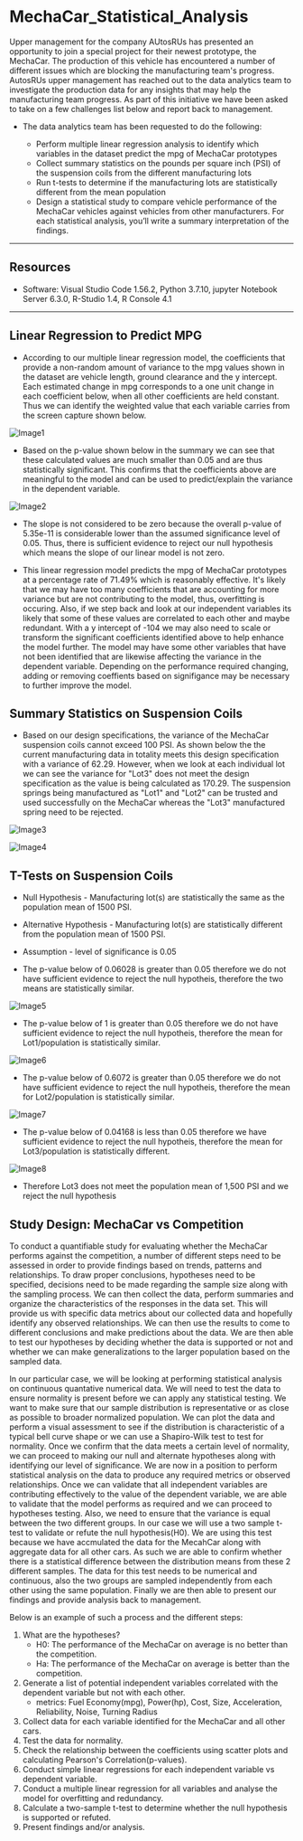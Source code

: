 # MechaCar_Statistical_Analysis

Upper management for the company AUtosRUs has presented an opportunity to join a special project for their newest prototype, the MechaCar. The production of this vehicle has encountered a number of different issues which are blocking the manufacturing team's progress. AutosRUs upper management has reached out to the data analytics team to investigate the production data for any insights that may help the manufacturing team progress. As part of this initiative we have been asked to take on a few challenges list below and report back to management.

- The data analytics team has been requested to do the following:

  - Perform multiple linear regression analysis to identify which variables in the dataset predict the mpg of MechaCar prototypes
  - Collect summary statistics on the pounds per square inch (PSI) of the suspension coils from the different manufacturing lots
  - Run t-tests to determine if the manufacturing lots are statistically different from the mean population
  - Design a statistical study to compare vehicle performance of the MechaCar vehicles against vehicles from other manufacturers. For each statistical analysis, you’ll write a summary interpretation of the findings.

------------------------------------------------------------------------------------------------------------

## Resources

- Software: Visual Studio Code 1.56.2, Python 3.7.10, jupyter Notebook Server 6.3.0, R-Studio 1.4, R Console 4.1

------------------------------------------------------------------------------------------------------------

## Linear Regression to Predict MPG

- According to our multiple linear regression model, the coefficients that provide a non-random amount of variance to the mpg values shown in the dataset are vehicle length, ground clearance and the y intercept. Each estimated change in mpg corresponds to a one unit change in each coefficient below, when all other coefficients are held constant. Thus we can identify the weighted value that each variable carries from the screen capture shown below.

![Image1](images/1Linear_regression.png)

- Based on the p-value shown below in the summary we can see that these calculated values are much smaller than 0.05 and are thus statistically significant. This confirms that the coefficients above are meaningful to the model and can be used to predict/explain the variance in the dependent variable.

![Image2](images/2Summary.png)

- The slope is not considered to be zero because the overall p-value of 5.35e-11 is considerable lower than the assumed significance level of 0.05. Thus, there is sufficient evidence to reject our null hypothesis which means the slope of our linear model is not zero.

- This linear regression model predicts the mpg of MechaCar prototypes at a percentage rate of 71.49% which is reasonably effective. It's likely that we may have too many coefficients that are accounting for more variance but are not contributing to the model, thus, overfitting is occuring. Also, if we step back and look at our independent variables its likely that some of these values are correlated to each other and maybe redundant. With a y intercept of -104 we may also need to scale or transform the significant coefficients identified above to help enhance the model further. The model may have some other variables that have not been identified that are likewise affecting the variance in the dependent variable. Depending on the performance required changing, adding or removing coeffients based on signifigance may be necessary to further improve the model.

## Summary Statistics on Suspension Coils

- Based on our design specifications, the variance of the MechaCar suspension coils cannot exceed 100 PSI. As shown below the the current manufacturing data in totality meets this design specification with a variance of 62.29. However, when we look at each individual lot we can see the variance for "Lot3" does not meet the design specification as the value is being calculated as 170.29. The suspension springs being manufactured as "Lot1" and "Lot2" can be trusted and used successfully on the MechaCar whereas the "Lot3" manufactured spring need to be rejected.

![Image3](images/3Summarize.png)

![Image4](images/4Group_Summarize.png)

## T-Tests on Suspension Coils

- Null Hypothesis - Manufacturing lot(s) are statistically the same as the population mean of 1500 PSI.
- Alternative Hypothesis - Manufacturing lot(s) are statistically different from the population mean of 1500 PSI.
- Assumption - level of significance is 0.05

- The p-value below of 0.06028 is greater than 0.05 therefore we do not have sufficient evidence to reject the null hypotheis, therefore the two means are statistically similar.

![Image5](images/5t_test.png)

- The p-value below of 1 is greater than 0.05 therefore we do not have sufficient evidence to reject the null hypotheis, therefore the mean for Lot1/population is statistically similar.

![Image6](images/6t_test_lot1.png)

- The p-value below of 0.6072 is greater than 0.05 therefore we do not have sufficient evidence to reject the null hypotheis, therefore the mean for Lot2/population is statistically similar.

![Image7](images/7t_test_lot2.png)

- The p-value below of 0.04168 is less than 0.05 therefore we have sufficient evidence to reject the null hypotheis, therefore the mean for Lot3/population is statistically different.

![Image8](images/8t_test_lot3.png)

- Therefore Lot3 does not meet the population mean of 1,500 PSI and we reject the null hypothesis

## Study Design: MechaCar vs Competition

To conduct a quantifiable study for evaluating whether the MechaCar performs against the competition, a number of different steps need to be assessed in order to provide findings based on trends, patterns and relationships. To draw proper conclusions, hypotheses need to be specified, decisions need to be made regarding the sample size along with the sampling process. We can then collect the data, perform summaries and organize the characteristics of the responses in the data set. This will provide us with specific data metrics about our collected data and hopefully identify any observed relationships. We can then use the results to come to different conclusions and make predictions about the data. We are then able to test our hypotheses by deciding whether the data is supported or not and whether we can make generalizations to the larger population based on the sampled data.

In our particular case, we will be looking at performing statistical analysis on continuous quantative numerical data. We will need to test the data to ensure normality is present before we can apply any statistical testing. We want to make sure that our sample distribution is representative or as close as possible to broader normalized population. We can plot the data and perform a visual assessment to see if the distribution is characteristic of a typical bell curve shape or we can use a Shapiro-Wilk test to test for normality. Once we confirm that the data meets a certain level of normality, we can proceed to making our null and alternate hypotheses along with identifying our level of significance. We are now in a position to perform statistical analysis on the data to produce any required metrics or observed relationships. Once we can validate that all independent variables are contributing effectively to the value of the dependent variable, we are able to validate that the model performs as required and we can proceed to hypotheses testing. Also, we need to ensure that the variance is equal between the two different groups. In our case we will use a two sample t-test to validate or refute the null hypothesis(H0). We are using this test because we have accmulated the data for the MecahCar along with aggregate data for all other cars. As such we are able to confirm whether there is a statistical difference between the distribution means from these 2 different samples. The data for this test needs to be numerical and continuous, also the two groups are sampled independently from each other using the same population. Finally we are then able to present our findings and provide analysis back to management.

Below is an example of such a process and the different steps:

  1. What are the hypotheses?
       - H0: The performance of the MechaCar on average is no better than the competition.
       - Ha: The performance of the MechaCar on average is better than the competition.
  2. Generate a list of potential independent variables correlated with the dependent variable but not with each other.
       - metrics: Fuel Economy(mpg), Power(hp), Cost, Size, Acceleration, Reliability, Noise, Turning Radius
  3. Collect data for each variable identified for the MechaCar and all other cars.
  4. Test the data for normality.
  5. Check the relationship between the coefficients using scatter plots and calculating Pearson's Correlation(p-values).
  6. Conduct simple linear regressions for each independent variable vs dependent variable.
  7. Conduct a multiple linear regression for all variables and analyse the model for overfitting and redundancy.
  8. Calculate a two-sample t-test to determine whether the null hypothesis is supported or refuted.
  9. Present findings and/or analysis.
